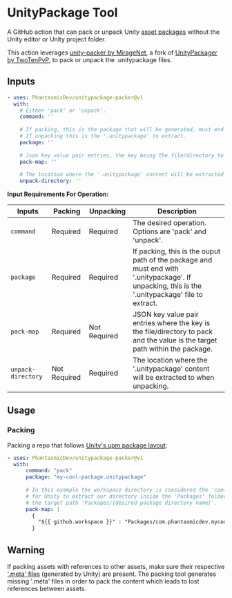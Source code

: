 # UnityPackage Tool

A GitHub action that can pack or unpack Unity [asset packages](https://docs.unity3d.com/Manual/AssetPackages.html) without the Unity editor or Unity project folder.

This action leverages [unity-packer by MirageNet](https://github.com/MirageNet/unity-packer), a fork of [UnityPackager by TwoTenPvP](https://github.com/TwoTenPvP/UnityPackager), to pack or unpack the .unitypackage files.

## Inputs

```yaml
- uses: PhantasmicDev/unitypackage-packer@v1
  with:
    # Either 'pack' or 'unpack'.
    command: ''
    
    # If packing, this is the package that will be generated, must end with '.unitypackage'. 
    # If unpacking this is the '.unitypackage' to extract.
    package: ''
    
    # Json key value pair entries, the key being the file/directory to pack and the value being the target path within the package.
    pack-map: ''
    
    # The location where the '.unitypackage' content will be extracted to when unpacking.
    unpack-directory: ''
```

**Input Requirements For Operation:**

| Inputs | Packing | Unpacking | Description |
| --- | --- | --- | --- |
| `command` | Required | Required | The desired operation. Options are 'pack' and 'unpack'. |
| `package` | Required | Required | If packing, this is the ouput path of the package and must end with '.unitypackage'. If unpacking, this is the '.unitypackage' file to extract. |
| `pack-map` | Required | Not Required | JSON key value pair entries where the key is the file/directory to pack and the value is the target path within the package. |
| `unpack-directory` | Not Required | Required | The location where the '.unitypackage' content will be extracted to when unpacking. |

## Usage
### Packing
Packing a repo that follows [Unity's upm package layout](https://docs.unity3d.com/Manual/cus-layout.html):

```yaml
- uses: PhantasmicDev/unitypackage-packer@v1
  with:
      command: "pack"
      package: "my-cool-package.unitypackage"
      
      # In this example the workspace directory is considered the 'com.organization.package' directory and 
      # for Unity to extract our directory inside the 'Packages' folder, we map our workspace directory to
      # the target path 'Packages/{desired package directory name}'.
      pack-map: |
        {
          "${{ github.workspace }}" : "Packages/com.phantasmicdev.mycoolpackage"
        }
```

## Warning

If packing assets with references to other assets, make sure their respective ['.meta' files](https://docs.unity3d.com/Manual/AssetMetadata.html) (generated by Unity) are present. The packing tool generates missing '.meta' files in order to pack the content which leads to lost references between assets.
